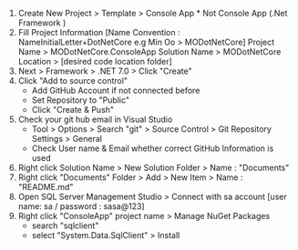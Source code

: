 1. Create New Project > Template > Console App * Not  Console App (.Net Framework )
2. Fill Project Information [Name Convention : NameInitialLetter+DotNetCore e.g Min Oo > MODotNetCore]
	Project Name > MODotNetCore.ConsoleApp
	Solution Name > MODotNetCore
	Location > [desired code location folder]
3. Next > Framework > .NET 7.0 > Click "Create"
4. Click "Add to source control"
	- Add GitHub Account if not connected before
	- Set Repository to "Public"
	- Click "Create & Push"
5. Check your git hub email in Visual Studio
	- Tool > Options > Search "git" > Source Control > Git Repository Settings > General
	- Check User name & Email whether correct GitHub Information is used
6. Right click Solution Name > New Solution Folder > Name : "Documents"
7. Right click "Documents" Folder > Add > New Item > Name : "README.md"
8. Open SQL Server Management Studio > Connect with sa account [user name: sa / password : sasa@123]
9. Right click "ConsoleApp" project name > Manage NuGet Packages
	- search "sqlclient"
	- select "System.Data.SqlClient" > Install